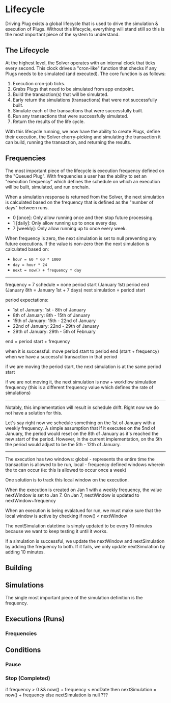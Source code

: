 # Lifecycle

Driving Plug exists a global lifecycle that is used to drive the simulation & execution of Plugs. Without this lifecycle, everything will stand still so this is the most important piece of the system to understand.

## The Lifecycle

At the highest level, the Solver operates with an internal clock that ticks every second. This clock drives a "cron-like" function that checks if any Plugs needs to be simulated (and executed). The core function is as follows:

1. Execution cron-job ticks.
2. Grabs Plugs that need to be simulated from app endpoint.
3. Build the transaction(s) that will be simulated.
4. Early return the simulations (transactions) that were not successfully built.
5. Simulate each of the transactions that were successfully built.
6. Run any transactions that were successfully simulated.
7. Return the results of the life cycle.

With this lifecycle running, we now have the ability to create Plugs, define their execution, the Solver cherry-picking and simulating the transaction it can build, running the transaction, and returning the results.

## Frequencies

The most important piece of the lifecycle is execution frequency defined on the "Queued Plug". With frequencies a user has the ability to set an "execution frequency" which defines the schedule on which an execution will be built, simulated, and run onchain.

When a simulation response is returned from the Solver, the next simulation is calculated based on the frequency that is defined as the "number of days" between runs.

- 0 [once]: Only allow running once and then stop future processing.
- 1 [daily]: Only allow running up to once every day.
- 7 [weekly]: Only allow running up to once every week.

When frequency is zero, the next simulation is set to null preventing any future executions. If the value is non-zero then the next simulation is calculated based on:

- `hour = 60 * 60 * 1000`
- `day = hour * 24`
- `next = now() + frequency * day`

---

frequency = 7
schedule = none
period start (January 1st)
period end (January 8th = January 1st + 7 days)
next simulation = period start

period expectations:

- 1st of January: 1st - 8th of January
- 8th of January: 8th - 15th of January
- 15th of January: 15th - 22nd of January
- 22nd of January: 22nd - 29th of January
- 29th of January: 29th - 5th of February

end = period start + frequency

when it is successful:
move period start to period end (start + frequency) when we have a successful transaction in that period

if we are moving the period start, the next simulation is at the same period start

if we are not moving it, the next simulation is now + workflow simulation frequency (this is a different frequency value which defines the rate of simulations)

---

Notably, this implementation will result in schedule drift. Right now we do not have a solution for this.

Let's say right now we schedule something on the 1st of January with a weekly frequency. A simple assumption that if it executes on the 5nd of January, the period would reset on the 8th of January as it's reached the new start of the period. However, in the current implementation, on the 5th the period would adjust to be the 5th - 12th of January.

---

The execution has two windows: global - represents the entire time the transaction is allowed to be run, local - frequency defined windows wherein the tx can occur (ie: this is allowed to occur once a week)

One solution is to track this local window on the execution.

When the execution is created on Jan 1 with a weekly frequency, the value nextWindow is set to Jan 7. On Jan 7, nextWindow is updated to nextWindow+frequency

When an execution is being evalatued for run, we must make sure that the local window is active by checking if now() < nextWindow

The nextSimulation datetime is simply updated to be every 10 minutes because we want to keep testing it until it works.

If a simulation is successful, we update the nextWindow and nextSimulation by adding the frequency to both. If it fails, we only update nextSimulation by adding 10 minutes.

## Building

## Simulations

The single most important piece of the simulation definition is the frequency.

## Executions (Runs)

### Frequencies

## Conditions

### Pause

### Stop (Completed)

if frequency > 0 && now() + frequency < endDate
then nextSimulation = now() + frequency
else nextSimulation is null ???
